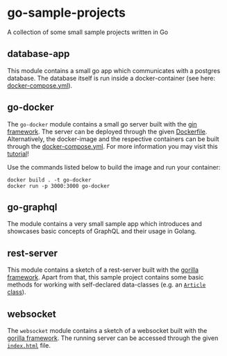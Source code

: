 # go-sample-projects
A collection of some small sample projects written in Go

## database-app
This module contains a small go app which communicates with a postgres database.
The database itself is run inside a docker-container (see here: [docker-compose.yml](database-app/docker-compose.yml)).

## go-docker
The ``go-docker`` module contains a small go server built with the [gin framework](https://github.com/gin-gonic/gin).
The server can be deployed through the given [Dockerfile](go-docker/Dockerfile). 
Alternatively, the docker-image and the respective containers can be built through the [docker-compose.yml](go-docker/docker-compose.yml).
For more information you may visit this [tutorial](https://levelup.gitconnected.com/complete-guide-to-create-docker-container-for-your-golang-application-80f3fb59a15e)!

Use the commands listed below to build the image and run your container:
```commandline
docker build . -t go-docker
docker run -p 3000:3000 go-docker
```

## go-graphql
The module contains a very small sample app which introduces and showcases basic concepts of GraphQL and their usage in Golang. 

## rest-server
This module contains a sketch of a rest-server built with the [gorilla framework](https://github.com/gorilla).
Apart from that, this sample project contains some basic methods for working with self-declared data-classes (e.g. an [``Article`` class](rest-server/data.go)).

## websocket
The ``websocket`` module contains a sketch of a websocket built with the [gorilla framework](https://github.com/gorilla).
The running server can be accessed through the given [``index.html``](websocket/index.html) file.
